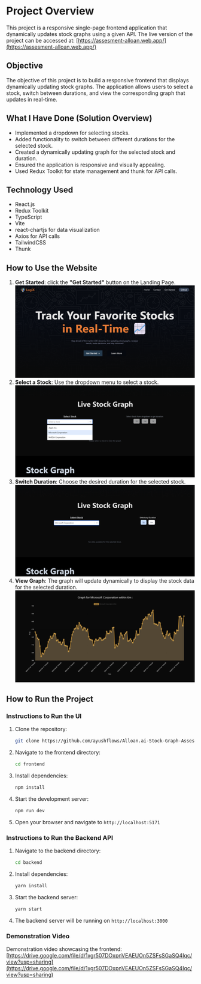 # Project Overview

This project is a responsive single-page frontend application that dynamically updates stock graphs using a given API. The live version of the project can be accessed at: [https://assesment-alloan.web.app/](https://assesment-alloan.web.app/)

## Objective

The objective of this project is to build a responsive frontend that displays dynamically updating stock graphs. The application allows users to select a stock, switch between durations, and view the corresponding graph that updates in real-time.

## What I Have Done (Solution Overview)

- Implemented a dropdown for selecting stocks.
- Added functionality to switch between different durations for the selected stock.
- Created a dynamically updating graph for the selected stock and duration.
- Ensured the application is responsive and visually appealing.
- Used Redux Toolkit for state management and thunk for API calls.

## Technology Used

- React.js
- Redux Toolkit
- TypeScript
- Vite
- react-chartjs for data visualization
- Axios for API calls
- TailwindCSS
- Thunk

## How to Use the Website

1. **Get Started**: click the **"Get Started"** button on the Landing Page.
    ![Get Started](./frontend/src/assets/demo/step1.png)
2. **Select a Stock**: Use the dropdown menu to select a stock.
    ![Select a Stock](./frontend/src/assets/demo/step2.png)
3. **Switch Duration**: Choose the desired duration for the selected stock.
    ![Switch Duration](./frontend/src/assets/demo/step3.png)
4. **View Graph**: The graph will update dynamically to display the stock data for the selected duration.
    ![View Graph](./frontend/src/assets/demo/step4.png)

## How to Run the Project

### Instructions to Run the UI

1. Clone the repository:
    ```bash
    git clone https://github.com/ayushflows/Alloan.ai-Stock-Graph-Assesment.git
    ```
2. Navigate to the frontend directory:
    ```bash
    cd frontend
    ```
3. Install dependencies:
    ```bash
    npm install
    ```
4. Start the development server:
    ```bash
    npm run dev
    ```
5. Open your browser and navigate to `http://localhost:5171`

### Instructions to Run the Backend API

1. Navigate to the backend directory:
    ```bash
    cd backend
    ```
2. Install dependencies:
    ```bash
    yarn install
    ```
3. Start the backend server:
    ```bash
    yarn start
    ```
4. The backend server will be running on `http://localhost:3000`

### Demonstration Video
Demonstration video showcasing the frontend: [https://drive.google.com/file/d/1xgr507DOxpnVEAEUOn5ZSFsSGaSQ4Iqc/view?usp=sharing](https://drive.google.com/file/d/1xgr507DOxpnVEAEUOn5ZSFsSGaSQ4Iqc/view?usp=sharing)  

